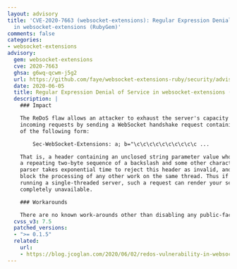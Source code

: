 ```yaml
---
layout: advisory
title: 'CVE-2020-7663 (websocket-extensions): Regular Expression Denial of Service
  in websocket-extensions (RubyGem)'
comments: false
categories:
- websocket-extensions
advisory:
  gem: websocket-extensions
  cve: 2020-7663
  ghsa: g6wq-qcwm-j5g2
  url: https://github.com/faye/websocket-extensions-ruby/security/advisories/GHSA-g6wq-qcwm-j5g2
  date: 2020-06-05
  title: Regular Expression Denial of Service in websocket-extensions (RubyGem)
  description: |
    ### Impact

    The ReDoS flaw allows an attacker to exhaust the server's capacity to process
    incoming requests by sending a WebSocket handshake request containing a header
    of the following form:

        Sec-WebSocket-Extensions: a; b="\c\c\c\c\c\c\c\c\c\c ...

    That is, a header containing an unclosed string parameter value whose content is
    a repeating two-byte sequence of a backslash and some other character. The
    parser takes exponential time to reject this header as invalid, and this will
    block the processing of any other work on the same thread. Thus if you are
    running a single-threaded server, such a request can render your service
    completely unavailable.

    ### Workarounds

    There are no known work-arounds other than disabling any public-facing WebSocket functionality you are operating.
  cvss_v3: 7.5
  patched_versions:
  - ">= 0.1.5"
  related:
    url:
    - https://blog.jcoglan.com/2020/06/02/redos-vulnerability-in-websocket-extensions/
---
```

